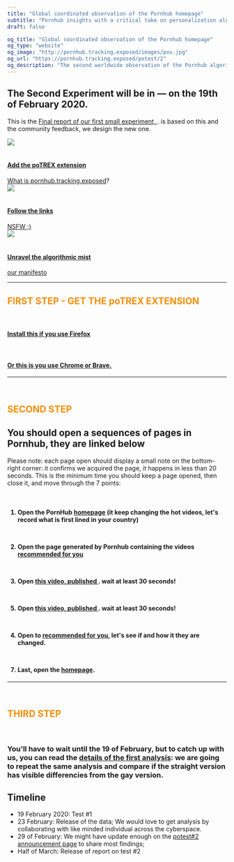 ```yaml
---
title: "Global coordinated observation of the Pornhub homepage"
subtitle: "Pornhub insights with a critical take on personalization algorithm"
draft: false

og_title: "Global coordinated observation of the Pornhub homepage"
og_type: "website"
og_image: "http://pornhub.tracking.exposed/images/pov.jpg"
og_url: "https://pornhub.tracking.exposed/potest/2"
og_description: "The second worldwide observation of the Pornhub algorithm; on February 19th, with a browser extension, we'll see how PH personalizes the customer experience"
---
```


<div class="container col-12 justify-content-center">
  <h2 style="text-align:left;">The Second Experiment will be in 
    <span id="demo" style="color: #F98E05";></span> ― on the 19th of February 2020</span>.
  </h2>

  <p>This is the <a href="/potest/final-1/">
    Final report of our first small experiment, 
    </a>.
    is based on this and the community feedback, we design the new one.
  </p>

<script>
// Set the date we're counting down to
var countDownDate = new Date("Feb 19, 2020 00:00:01").getTime();

// Update the count down every 1 second
var x = setInterval(function() {

  // Get today's date and time
  var now = new Date().getTime();

  // Find the distance between now and the count down date
  var distance = countDownDate - now;

  // Time calculations for days, hours, minutes and seconds
  var days = Math.floor(distance / (1000 * 60 * 60 * 24));
  var hours = Math.floor((distance % (1000 * 60 * 60 * 24)) / (1000 * 60 * 60));
  var minutes = Math.floor((distance % (1000 * 60 * 60)) / (1000 * 60));
  var seconds = Math.floor((distance % (1000 * 60)) / 1000);

  // Output the result in an element with id="demo"
  document.getElementById("demo").innerHTML = days + "d " + hours + "h "
  + minutes + "m " + seconds + "s ";

  // If the count down is over, write some text
  if (distance < 0) {
    clearInterval(x);
    document.getElementById("demo").innerHTML = "NOW!";
  }
}, 1000);
</script>

<div class="row mb-5 mt-5">
    <div class="col-sm text-center"><a href="#add" class="nounderline">
        <img src="/images/addon.png"><br /> <br>
        <h4 style="color:#1b1b1b;">Add the poTREX extension</h2>What is<a target="_blank" rel="noopener noreferrer" href="/preview"> pornhub.tracking.exposed</a>?
        </a>
    </div>
    <div class="col-sm text-center"><a href="#links" class="nounderline">
           <img src="/images/click.png"><br /> <br>
        <h4 style="color:#1b1b1b;">Follow the links</h2> NSFW ;)
        </a>
    </div>
    <div class="col-sm text-center"><a href="#unravel" class="nounderline">
        <img src="/images/unravel.png"><br /> <br>
        <h4 style="color:#1b1b1b;">Unravel the algorithmic mist</h2> <a target="_blank" rel="noopener noreferrer" href="https://tracking.exposed/manifesto">our manifesto</a>
        </a>
    </div>
</div>

---
<div class="mt-5 mb-5">
  <h2 style="color: #F98E05;" id="add">FIRST STEP - GET THE poTREX EXTENSION</h2>
  <div class="row mb-3 mt-5 text-center">
    <div class="col-6 text-center">
      <a href="https://addons.mozilla.org/en-US/firefox/addon/adult-industry-algorithms/" target="_blank">
         <div class="icon-big firefox-icon text-center"></div><br />
      </a>
      <a href="https://addons.mozilla.org/en-US/firefox/addon/adult-industry-algorithms/" target="_blank">
        <h4 style="color:#1b1b1b;">Install this if you use Firefox</h2>
      </a>
    </div>
    <div class="col-6 text-center">
      <a target="_blank" href="https://chrome.google.com/webstore/detail/potrex/opdgglojgcnjmpncchhfanbojjjopnnk">
          <div class="icon-big chrome-icon"></div><br />
      </a>
      <a target="_blank" href="https://chrome.google.com/webstore/detail/potrex/opdgglojgcnjmpncchhfanbojjjopnnk">
        <h4 style="color:#1b1b1b">Or this is you use Chrome or Brave.</h4>
      </a>
    </div>
  </div>
</div>

---

<br>
<h2 style="color: #F98E05;" id="links">SECOND STEP</h2>

## You should open a sequences of pages in Pornhub, they are linked below

Please note: each page open should display a small note on the bottom-right corner: it confirms we acquired the page, it happens in less than 20 seconds.
This is the minimum time you should keep a page opened, then close it, and move through the 7 points:

<br>

<div class="col-12 mt-4 mr-5 mb-5">
<h4>

1. Open the PornHub <a target="_blank" rel="noopener noreferrer" href="https://www.pornhub.com/">homepage</a> (it keep changing the hot videos, let's record what is first lined in your country)

<br>

2. Open the page generated by Pornhub containing the videos <a target="_blank" rel="noopener noreferrer" href="https://www.pornhub.com/recommended">recommended for you</a>

<br>

3. Open <a target="_blank" rel="noopener noreferrer" href="">this video, published </a>. wait at least 30 seconds!

<br>

5. Open <a target="_blank" rel="noopener noreferrer" href="">this video, published </a>. wait at least 30 seconds!

<br>


4. Open to <a target="_blank" rel="noopener noreferrer" href="https://www.pornhub.com/recommended">recommended for you</a>, let's see if and how it they are changed.

<br>

7. Last, open the <a target="_blank" rel="noopener noreferrer" href="https://www.pornhub.com/">homepage</a>.

</h4>
</div>

---

<br>

<h2 style="color: #F98E05;" id="unravel">THIRD STEP</h2>

<br>

### You'll have to wait until the 19 of February, but to catch up with us, you can read the [details of the first analysis](/potest/1-final): we are going to repeat the same analysis and compare if the straight version has visible differencies from the gay version.


## Timeline

* 19 February 2020: Test #1
* 23 February: Release of the data; We would love to get analysis by collaborating with like minded individual across the cyberspace. 
* 29 of February: We might have update enough on the [potest#2 announcement page](/potest/announcement-2/) to share most findings; 
* Half of March: Release of report on test #2

</div>